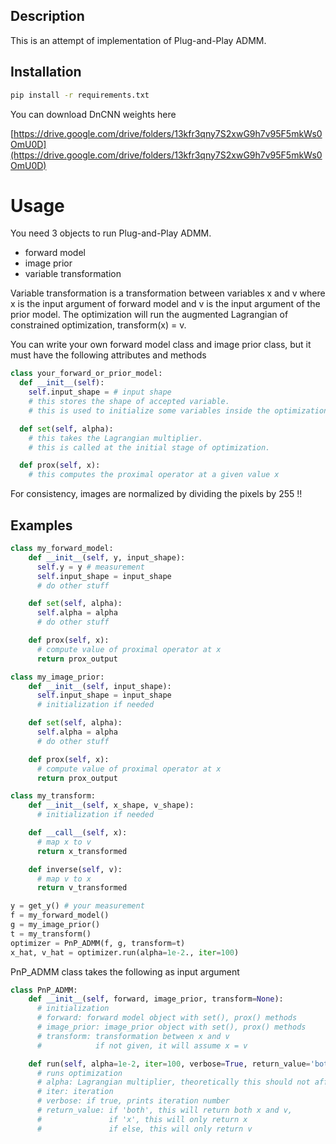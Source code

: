 ## Description
This is an attempt of implementation of Plug-and-Play ADMM.

## Installation

```bash
pip install -r requirements.txt
```

You can download DnCNN weights here

[https://drive.google.com/drive/folders/13kfr3qny7S2xwG9h7v95F5mkWs0OmU0D](https://drive.google.com/drive/folders/13kfr3qny7S2xwG9h7v95F5mkWs0OmU0D)

# Usage

You need 3 objects to run Plug-and-Play ADMM.
- forward model
- image prior
- variable transformation

Variable transformation is a transformation between variables x and v where x is the input argument of forward model and v is the input argument of the prior model. The optimization will run the augmented Lagrangian of constrained optimization, transform(x) = v.

You can write your own forward model class and image prior class, but it must have the following attributes and methods
```python
class your_forward_or_prior_model:
  def __init__(self):
    self.input_shape = # input shape
    # this stores the shape of accepted variable.
    # this is used to initialize some variables inside the optimization algorithm.

  def set(self, alpha):
    # this takes the Lagrangian multiplier.
    # this is called at the initial stage of optimization.

  def prox(self, x):
    # this computes the proximal operator at a given value x
```
For consistency, images are normalized by dividing the pixels by 255 !!

## Examples
```python
class my_forward_model:
    def __init__(self, y, input_shape):
      self.y = y # measurement
      self.input_shape = input_shape
      # do other stuff

    def set(self, alpha):
      self.alpha = alpha
      # do other stuff

    def prox(self, x):
      # compute value of proximal operator at x
      return prox_output
```

```python
class my_image_prior:
    def __init__(self, input_shape):
      self.input_shape = input_shape
      # initialization if needed

    def set(self, alpha):
      self.alpha = alpha
      # do other stuff

    def prox(self, x):
      # compute value of proximal operator at x
      return prox_output
```

```python
class my_transform:
    def __init__(self, x_shape, v_shape):
      # initialization if needed

    def __call__(self, x):
      # map x to v
      return x_transformed

    def inverse(self, v):
      # map v to x
      return v_transformed
```

```python
y = get_y() # your measurement
f = my_forward_model()
g = my_image_prior()
t = my_transform()
optimizer = PnP_ADMM(f, g, transform=t)
x_hat, v_hat = optimizer.run(alpha=1e-2., iter=100)
```

PnP_ADMM class takes the following as input argument
```python
class PnP_ADMM:
    def __init__(self, forward, image_prior, transform=None):
      # initialization
      # forward: forward model object with set(), prox() methods
      # image_prior: image_prior object with set(), prox() methods
      # transform: transformation between x and v
      #            if not given, it will assume x = v

    def run(self, alpha=1e-2, iter=100, verbose=True, return_value='both'):
      # runs optimization
      # alpha: Lagrangian multiplier, theoretically this should not affect the performance of convex optimization
      # iter: iteration
      # verbose: if true, prints iteration number
      # return_value: if 'both', this will return both x and v,
      #               if 'x', this will only return x
      #               if else, this will only return v                
```
